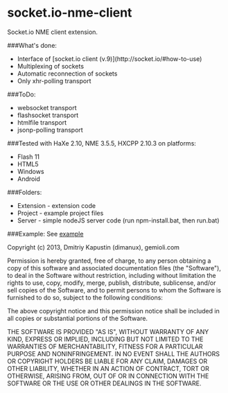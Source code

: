 socket.io-nme-client
====================

Socket.io NME client extension.

###What's done:
<ul>
<li>Interface of [socket.io client (v.9)](http://socket.io/#how-to-use)</li>
<li>Multiplexing of sockets</li>
<li>Automatic reconnection of sockets</li>
<li>Only xhr-polling transport</li>
</ul>

###ToDo:
<ul>
<li>websocket transport</li>
<li>flashsocket transport</li>
<li>htmlfile transport</li>
<li>jsonp-polling transport</li>
</ul>

###Tested with HaXe 2.10, NME 3.5.5, HXCPP 2.10.3 on platforms:
<ul>
<li>Flash 11</li>
<li>HTML5</li>
<li>Windows</li>
<li>Android</li>
</ul>

###Folders:
<ul>
<li>Extension - extension code</li>
<li>Project - example project files</li>
<li>Server - simple nodeJS server code (run npm-install.bat, then run.bat)</li>
</ul>

###Example:
See [example](https://github.com/dimanux/socket.io-nme-client/Project/Source/com/gemioli/ExtensionTest.hx)


Copyright (c) 2013, Dmitriy Kapustin (dimanux), gemioli.com

Permission is hereby granted, free of charge, to any person obtaining a copy
of this software and associated documentation files (the "Software"), to deal
in the Software without restriction, including without limitation the rights
to use, copy, modify, merge, publish, distribute, sublicense, and/or sell
copies of the Software, and to permit persons to whom the Software is
furnished to do so, subject to the following conditions:

The above copyright notice and this permission notice shall be included in
all copies or substantial portions of the Software.

THE SOFTWARE IS PROVIDED "AS IS", WITHOUT WARRANTY OF ANY KIND, EXPRESS OR
IMPLIED, INCLUDING BUT NOT LIMITED TO THE WARRANTIES OF MERCHANTABILITY,
FITNESS FOR A PARTICULAR PURPOSE AND NONINFRINGEMENT. IN NO EVENT SHALL THE
AUTHORS OR COPYRIGHT HOLDERS BE LIABLE FOR ANY CLAIM, DAMAGES OR OTHER
LIABILITY, WHETHER IN AN ACTION OF CONTRACT, TORT OR OTHERWISE, ARISING FROM,
OUT OF OR IN CONNECTION WITH THE SOFTWARE OR THE USE OR OTHER DEALINGS IN
THE SOFTWARE.